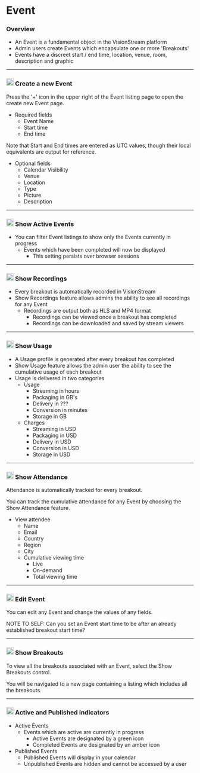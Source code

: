 # Event

### Overview

* An Event is a fundamental object in the VisionStream platform
* Admin users create Events which encapsulate one or more 'Breakouts'
* Events have a discreet start / end time, location, venue, room, description and graphic

---

### <img src="https://raw.githubusercontent.com/FortAwesome/Font-Awesome/6.x/svgs/solid/plus.svg" width="20" height="20"> Create a new Event

Press the '+' icon in the upper right of the Event listing page to open the create new Event page.

* Required fields
  - Event Name
  - Start time
  - End time

Note that Start and End times are entered as UTC values, though their local equivalents are output for reference.

* Optional fields
  - Calendar Visibility
  - Venue
  - Location
  - Type
  - Picture
  - Description

---

### <img src="https://raw.githubusercontent.com/FortAwesome/Font-Awesome/6.x/svgs/solid/toggle-on.svg" width="20" height="20"> Show Active Events
* You can filter Event listings to show only the Events currently in progress
  - Events which have been completed will now be displayed
    - This setting persists over browser sessions

---

### <img src="https://raw.githubusercontent.com/FortAwesome/Font-Awesome/6.x/svgs/solid/circle-play.svg" width="20" height="20"> Show Recordings
* Every breakout is automatically recorded in VisionStream
* Show Recordings feature allows admins the ability to see all recordings for any Event
    - Recordings are output both as HLS and MP4 format
      - Recordings can be viewed once a breakout has completed
      - Recordings can be downloaded and saved by stream viewers

---

### <img src="https://raw.githubusercontent.com/FortAwesome/Font-Awesome/6.x/svgs/solid/gauge-high.svg" width="20" height="20"> Show Usage

* A Usage profile is generated after every breakout has completed
* Show Usage feature allows the admin user the ability to see the cumulative usage of each breakout
* Usage is delivered in two categories
  - Usage
    - Streaming in hours
    - Packaging in GB's
    - Delivery in ???
    - Conversion in minutes
    - Storage in GB
  - Charges
    - Streaming in USD
    - Packaging in USD
    - Delivery in USD
    - Conversion in USD
    - Storage in USD

---

### <img src="https://raw.githubusercontent.com/FortAwesome/Font-Awesome/6.x/svgs/solid/users.svg" width="20" height="20"> Show Attendance

Attendance is automatically tracked for every breakout.

You can track the cumulative attendance for any Event by choosing the Show Attendance feature.

* View attendee
  - Name
  - Email
  - Country
  - Region
  - City
  - Cumulative viewing time
    - Live  
    - On-demand 
    - Total viewing time

---

### <img src="https://raw.githubusercontent.com/FortAwesome/Font-Awesome/6.x/svgs/solid/pen-to-square.svg" width="20" height="20"> Edit Event

You can edit any Event and change the values of any fields.

NOTE TO SELF: Can you set an Event start time to be after an already established breakout start time?

---

### <img src="https://raw.githubusercontent.com/FortAwesome/Font-Awesome/6.x/svgs/solid/layer-group.svg" width="20" height="20"> Show Breakouts

To view all the breakouts associated with an Event, select the Show Breakouts control.

You will be navigated to a new page containing a listing which includes all the breakouts.

---

### <img src="https://raw.githubusercontent.com/FortAwesome/Font-Awesome/6.x/svgs/solid/circle.svg" width="20" height="20"> Active and Published indicators

* Active Events
  - Events which are active are currently in progress
    - Active Events are designated by a green icon 
    - Completed Events are designated by an amber icon
* Published Events
  - Published Events will display in your calendar
  - Unpublished Events are hidden and cannot be accessed by a user
